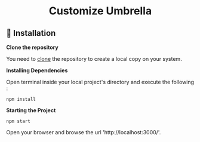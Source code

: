 <h1 align="center">
  Customize Umbrella
</h1>

## 🚀 Installation

**Clone the repository**

You need to [clone](https://help.github.com/en/github/creating-cloning-and-archiving-repositories/cloning-a-repository) the repository to create a local copy on your system.

**Installing Dependencies**

Open terminal inside your local project's directory and execute the following :
```
npm install
```

**Starting the Project**

```
npm start
```
Open your browser and browse the url 'http://localhost:3000/'.